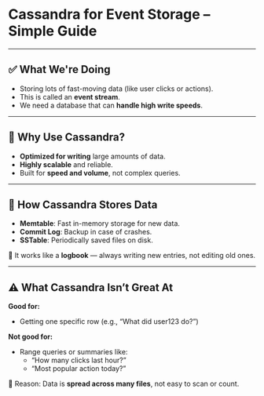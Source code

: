 
# Cassandra for Event Storage – Simple Guide

---

## ✅ What We're Doing

- Storing lots of fast-moving data (like user clicks or actions).
- This is called an **event stream**.
- We need a database that can **handle high write speeds**.

---

## 🔧 Why Use Cassandra?

- **Optimized for writing** large amounts of data.
- **Highly scalable** and reliable.
- Built for **speed and volume**, not complex queries.

---

## 🧪 How Cassandra Stores Data

- **Memtable**: Fast in-memory storage for new data.
- **Commit Log**: Backup in case of crashes.
- **SSTable**: Periodically saved files on disk.

🔁 It works like a **logbook** — always writing new entries, not editing old ones.

---

## ⚠️ What Cassandra Isn’t Great At

**Good for:**
- Getting one specific row (e.g., “What did user123 do?”)

**Not good for:**
- Range queries or summaries like:
  - “How many clicks last hour?”
  - “Most popular action today?”

📌 Reason: Data is **spread across many files**, not easy to scan or count.
